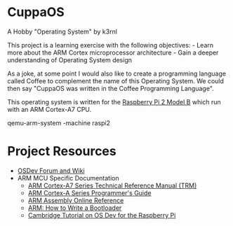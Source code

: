 # CuppaOS
A Hobby "Operating System" by k3rnl

This project is a learning exercise with the following objectives:
	- Learn more about the ARM Cortex microprocessor architecture
	- Gain a deeper understanding of Operating System design

As a joke, at some point I would also like to create a programming language called Coffee to complement the name of this Operating System. We could then say "CuppaOS was written in the Coffee Programming Language".

This operating system is written for the [Raspberry Pi 2 Model B](https://www.raspberrypi.org/products/raspberry-pi-2-model-b/?resellerType=home) which run with an ARM Cortex-A7 CPU.

qemu-arm-system -machine raspi2

# Project Resources
- [OSDev Forum and Wiki](https://forum.osdev.org/)
- ARM MCU Specific Documentation
  - [ARM Cortex-A7 Series Technical Reference Manual (TRM)](https://s3.us-west-2.amazonaws.com/secure.notion-static.com/912d8595-a7c1-42c7-8351-be3934543183/DDI0464F_cortex_a7_mpcore_r0p5_trm.pdf?X-Amz-Algorithm=AWS4-HMAC-SHA256&X-Amz-Credential=AKIAT73L2G45O3KS52Y5%2F20201109%2Fus-west-2%2Fs3%2Faws4_request&X-Amz-Date=20201109T110745Z&X-Amz-Expires=86400&X-Amz-Signature=e28579ff787a8cc82ef5ad2069a6cb6deaeb870867526a62eb75580e8457e9f2&X-Amz-SignedHeaders=host&response-content-disposition=filename%20%3D%22DDI0464F_cortex_a7_mpcore_r0p5_trm.pdf%22)
  - [ARM Cortex-A Series Programmer's Guide](https://s3.us-west-2.amazonaws.com/secure.notion-static.com/74c58aeb-d7ee-485b-bb6f-ffda55b440f7/DEN0013D_cortex_a_series_PG.pdf?X-Amz-Algorithm=AWS4-HMAC-SHA256&X-Amz-Credential=AKIAT73L2G45O3KS52Y5%2F20201109%2Fus-west-2%2Fs3%2Faws4_request&X-Amz-Date=20201109T110842Z&X-Amz-Expires=86400&X-Amz-Signature=1dd5cfab348afa15e0df4a9c143478d9f704b494baebca2019a017a99b2c2a1c&X-Amz-SignedHeaders=host&response-content-disposition=filename%20%3D%22DEN0013D_cortex_a_series_PG.pdf%22)
  - [ARM Assembly Online Reference](https://www.keil.com/support/man/docs/armasm/armasm_dom1361289850039.htm)
  - [ARM: How to Write a Bootloader](https://www.keil.com/support/docs/3913.htm)
  - [Cambridge Tutorial on OS Dev for the Raspberry Pi](https://www.cl.cam.ac.uk/projects/raspberrypi/tutorials/os/)
